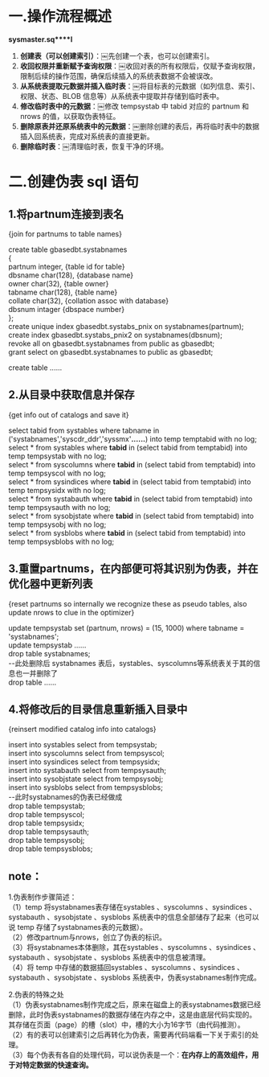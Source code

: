 # 一.操作流程概述

**sysmaster.sq****l**

1. **创建表（可以创建索引）**：￼先创建一个表，也可以创建索引。
2. **收回权限并重新赋予查询权限**：￼收回对表的所有权限后，仅赋予查询权限，限制后续的操作范围，确保后续插入的系统表数据不会被误改。
3. **从系统表提取元数据并插入临时表**：￼将目标表的元数据（如列信息、索引、权限、状态、BLOB 信息等）从系统表中提取并存储到临时表中。
4. **修改临时表中的元数据**：￼修改 tempsystab 中 tabid 对应的 partnum 和 nrows 的值，以获取伪表特征。
5. **删除原表并还原系统表中的元数据**：￼删除创建的表后，再将临时表中的数据插入回系统表，完成对系统表的直接更新。
6. **删除临时表**：￼清理临时表，恢复干净的环境。
    
# 二.创建伪表 sql 语句

## 1.将partnum连接到表名

{join for partnums to table names}
 
create table gbasedbt.systabnames  
{  
partnum integer, {table id for table}  
dbsname char(128), {database name}  
owner char(32), {table owner}  
tabname char(128), {table name}  
collate char(32), {collation assoc with database}  
dbsnum intager {dbspace number}  
};  
create unique index gbasedbt.systabs_pnix on systabnames(partnum);  
create index gbasedbt.systabs_pnix2 on systabnames(dbsnum);  
revoke all on gbasedbt.systabnames from public as gbasedbt;  
grant select on gbasedbt.systabnames to public as gbasedbt;
 
create table ......
   

## 2.从目录中获取信息并保存

{get info out of catalogs and save it}
 
select tabid from systables where tabname in ('systabnames','syscdr_ddr','syssmx'**......**) into temp temptabid with no log;  
select * from systables where **tabid** in (select tabid from temptabid) into temp tempsystab with no log;  
select * from syscolumns where **tabid** in (select tabid from temptabid) into temp tempsyscol with no log;  
select * from sysindices where **tabid** in (select tabid from temptabid) into temp tempsysidx with no log;  
select * from systabauth where **tabid** in (select tabid from temptabid) into temp tempsysauth with no log;  
select * from sysobjstate where **tabid** in (select tabid from temptabid) into temp tempsysobj with no log;  
select * from sysblobs where **tabid** in (select tabid from temptabid) into temp tempsysblobs with no log;
   

## 3.重置partnums，在内部便可将其识别为伪表，并在优化器中更新列表

{reset partnums so internally we recognize these as pseudo tables, also update nrows to clue in the optimizer}
 
update tempsystab set (partnum, nrows) = (15, 1000) where tabname = 'systabnames';  
update tempsystab ......  
drop table systabnames;  
--此处删除后 systabnames 表后，systables、syscolumns等系统表关于其的信息也一并删除了  
drop table ......
   

## 4.将修改后的目录信息重新插入目录中

{reinsert modified catalog info into catalogs}
 
insert into systables select from tempsystab;  
insert into syscolumns select from tempsyscol;  
insert into sysindices select from tempsysidx;  
insert into systabauth select from tempsysauth;  
insert into sysobjstate select from tempsysobj;  
insert into sysblobs select from tempsysblobs;  
--此时systabnames的伪表已经做成  
drop table tempsystab;  
drop table tempsyscol;  
drop table tempsysidx;  
drop table tempsysauth;  
drop table tempsysobj;  
drop table tempsysblobs;
 
## note：

1.伪表制作步骤简述：  
（1）temp 将systabnames表存储在systables 、syscolumns 、sysindices 、systabauth 、sysobjstate 、sysblobs 系统表中的信息全部储存了起来（也可以说 temp 存储了systabnames表的元数据）。  
（2）修改partnum与nrows，创立了伪表的标识。  
（3）将systabnames本体删除，其在systables 、syscolumns 、sysindices 、systabauth 、sysobjstate 、sysblobs 系统表中的信息被清理。  
（4）将 temp 中存储的数据插回systables 、syscolumns 、sysindices 、systabauth 、sysobjstate 、sysblobs 系统表中，伪表systabnames制作完成。
 
2.伪表的特殊之处  
（1）伪表systabnames制作完成之后，原来在磁盘上的表systabnames数据已经删除，此时伪表systabnames的数据存储在内存之中，这是由底层代码实现的。其存储在页面（page）的槽（slot）中，槽的大小为16字节（由代码推测）。  
（2）有的表可以创建索引之后再转化为伪表，需要再代码端看一下关于索引的处理。  
（3）每个伪表有各自的处理代码，可以说伪表是一个：**在内存上的高效组件，用于对特定数据的快速查询。**